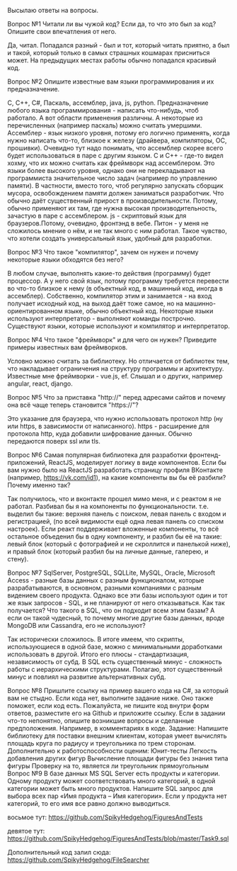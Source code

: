 Высылаю ответы на вопросы.

 Вопрос №1
 Читали ли вы чужой код? Если да, то что это был за код? Опишите свои впечатления от него.

Да, читал. Попадался разный - был и тот, который читать приятно, а был и такой, который только в самых страшных кошмарах присниться может.
На предыдущих местах работы обычно попадался красивый код.


 Вопрос №2
 Опишите известные вам языки программирования и их предназначение.

C, C++, C#, Паскаль, ассемблер, java, js, python. Предназначение любого языка программирования - написать что-нибудь, чтоб работало. А вот области применения различны. А некоторые из перечисленных (например паскаль) можно считать умершими. Ассемблер - язык низкого уровня, потому его логично применять, когда нужно написать что-то, близкое к железу (драйвера, компиляторы, ОС, прошивки). Очевидно тут надо понимать, что ассемблер скорее всего будет использоваться в паре с другим языком. С и С++ - где-то видел хохму, что их можно считать как фреймворк над ассемблером. Это языки более высокого уровня, однако они не перекладывают на программиста значительное число задач (например по управлению памяти). В частности, вместо того, чтоб регулярно запускать сборщик мусора, освобождением памяти должен заниматься разработчик. Что обычно даёт существенный прирост в производительности. Потому, обычно применяют их там, где нужна высокая производительность, зачастую в паре с ассемблером. js - скриптовый язык для браузеров.Потому, очевидно, фронтэнд в вебе. Питон - у меня не сложилось мнение о нём, и не так много с ним работал. Такое чувство, что хотели создать универсальный язык, удобный для разработки.


 Вопрос №3
 Что такое "компилятор", зачем он нужен и почему некоторые языки обходятся без него?

В любом случае, выполнять какие-то действия (программу) будет процессор. А у него свой язык, потому программу требуется перевести во что-то близкое к нему (в объектный код, в машинный код, иногда в ассемблер). Собственно, компилятор этим и занимается - на вход получает исходный код, на выход даёт тоже самое, но на машинно-ориентированном языке, обычно объектный код.
Некоторые языки используют интерпретатор - выполняют команды построчно. 
Существуют языки, которые используют и компилятор и интерпретатор.


 Вопрос №4
 Что такое "фреймворк" и для чего он нужен? Приведите примеры известных вам фреймворков.

Условно можно считать за библиотеку. Но отличается от библиотек тем, что накладывает ограничения на структуру программы и архитектуру.
Известные мне фреймворки - vue.js, ef. Слышал и о других, например angular, react, django.


 Вопрос №5
 Что за приставка "http://" перед адресами сайтов и почему она всё чаще теперь становится "https://"?

Это указание для браузера, что нужно использовать протокол http (ну или https, в зависимости от написанного). https - расширение для протокола http,
куда добавили шифрование данных. Обычно передаются поверх ssl или tls.


 Вопрос №6
 Самая популярная библиотека для разработки фронтенд-приложений, ReactJS, моделирует логику в виде компонентов.
 Если бы вам нужно было на ReactJS разработать страницу профиля ВКонтакте (например, https://vk.com/id1), на какие компоненты вы бы её разбили? Почему именно так?

Так получилось, что и вконтакте прошел мимо меня, и с реактом я не работал. Разбивал бы я на компоненты по функциональности. 
т.е. выделил бы такие:
верхняя панель с поиском, левая панель с входом и регистрацией, (по всей видимости ещё одна левая панель со списком настроек). Если реакт поддерживает вложенные компоненты, то всё остальное объеденил бы в одну компоненту, и разбил бы её на такие: левый блок (который с фотографией и не скроллится и панелькой ниже), и правый блок (который разбил бы на личные данные, галерею, и стену).


 Вопрос №7
 SqlServer, PostgreSQL, SQLLite, MySQL, Oracle, Microsoft Access - разные базы данных с разным функционалом, которые разрабатываются, в основном, разными компаниями с разным видением своего продукта.
 Однако все эти базы используют один и тот же язык запросов - SQL, и не планируют от него отказываться. Как так получается? Что такого в SQL, что он подходит всем этим базам?
А если он такой чудесный, то почему многие другие базы данных, вроде MongoDB или Cassandra, его не используют?

Так исторически сложилось. В итоге имеем, что скрипты, использующиеся в одной базе, можно с минимальными доработками использовать в другой. Итого его плюсы - стандартизация, независимость от субд. 
В SQL есть существенный минус - сложность работы с иерархическими структурами. Полагаю, этот существенный минус и повлиял на развитие альтернативных субд.


 Вопрос №8
 Пришлите ссылку на пример вашего кода на C#, за который вам не стыдно. Если кода нет, выполните задание ниже. Оно также поможет, если код есть.
 Пожалуйста, не пишите код внутри форм ответов, разместите его на Github и приложите ссылку. Если в задании что-то непонятно, опишите возникшие вопросы и сделанные предположения. Например, в комментариях в коде.
 Задание:
 Напишите библиотеку для поставки внешним клиентам, которая умеет вычислять площадь круга по радиусу и треугольника по трем сторонам. Дополнительно к работоспособности оценим:
 Юнит-тесты
 Легкость добавления других фигур
 Вычисление площади фигуры без знания типа фигуры
 Проверку на то, является ли треугольник прямоугольным
 Вопрос №9
 В базе данных MS SQL Server есть продукты и категории. Одному продукту может соответствовать много категорий, в одной категории может быть много продуктов. Напишите SQL запрос для выбора всех пар «Имя продукта – Имя категории». Если у продукта нет категорий, то его имя все равно должно выводиться.


восьмое тут: https://github.com/SpikyHedgehog/FiguresAndTests

девятое тут: https://github.com/SpikyHedgehog/FiguresAndTests/blob/master/Task9.sql

Дополнительный код залил сюда: https://github.com/SpikyHedgehog/FileSearcher



